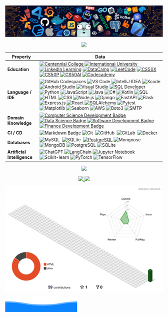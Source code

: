 ![](assets/header.png)

<p align="center">
<a href="https://github.com/datttrian">
    <img src="https://github-stats-alpha.vercel.app/api?username=datttrian">
</a>
</p>

| Property                        | Data                                                                                                                                                                                                                                                                                                                                                                                                                                                                                                                                                                                                                                                                                                                                                                                                                                                                                                                                                                                                                                                                                                                                                                                                                                                                                                                                                                                                                                                                                                                                                                                                                                                                                                                                                                                                                                                                                                                                                                  |
|---------------------------------|-----------------------------------------------------------------------------------------------------------------------------------------------------------------------------------------------------------------------------------------------------------------------------------------------------------------------------------------------------------------------------------------------------------------------------------------------------------------------------------------------------------------------------------------------------------------------------------------------------------------------------------------------------------------------------------------------------------------------------------------------------------------------------------------------------------------------------------------------------------------------------------------------------------------------------------------------------------------------------------------------------------------------------------------------------------------------------------------------------------------------------------------------------------------------------------------------------------------------------------------------------------------------------------------------------------------------------------------------------------------------------------------------------------------------------------------------------------------------------------------------------------------------------------------------------------------------------------------------------------------------------------------------------------------------------------------------------------------------------------------------------------------------------------------------------------------------------------------------------------------------------------------------------------------------------------------------------------------------|
| **Education**                   | [![Centennial College](https://img.shields.io/badge/-Centennial%20College-d4e039?style=flat&logo=Centennial-College&logoColor=white)](https://github.com/ttran375) [![International University](https://img.shields.io/badge/-International%20University-198fd9?style=flat&logo=International-University&logoColor=white)](https://github.com/datttrian/iu-mafe) [![LinkedIn Learning](https://img.shields.io/badge/-LinkedIn%20Learning-0073B1?style=flat&logo=LinkedIn&logoColor=white)](https://github.com/datttrian/linkedin-learning) [![DataCamp](https://img.shields.io/badge/-DataCamp-03EF62?style=flat&logo=DataCamp&logoColor=white)](https://github.com/datttrian/datacamp) [![LeetCode](https://img.shields.io/badge/-LeetCode-FFA116?style=flat&logo=LeetCode&logoColor=white)](https://github.com/datttrian/leetcode) [![CS50X](https://img.shields.io/badge/-CS50X-e00000?style=flat&logo=CS50&logoColor=white)](https://github.com/datttrian/cs50x) [![CS50P](https://img.shields.io/badge/-CS50P-e00000?style=flat&logo=CS50&logoColor=white)](https://github.com/datttrian/cs50p) [![CS50AI](https://img.shields.io/badge/-CS50AI-e00000?style=flat&logo=CS50&logoColor=white)](https://github.com/datttrian/cs50ai) [![Codecademy](https://img.shields.io/badge/-Codecademy-1F4056?style=flat&logo=Codecademy&logoColor=white)](https://github.com/datttrian/codecademy) |
| **Language / IDE**              | ![GitHub Codespaces](https://img.shields.io/badge/-GitHub%20Codespaces-181717?style=flat&logo=GitHub&logoColor=white) ![VS Code](https://img.shields.io/badge/-VS_Code-007ACC?style=flat&logo=visual-studio-code&logoColor=white) ![IntelliJ IDEA](https://img.shields.io/badge/-IntelliJ%20IDEA-000000?style=flat&logo=IntelliJ-IDEA&logoColor=white) ![Xcode](https://img.shields.io/badge/-Xcode-1575F9?style=flat&logo=Xcode&logoColor=white) ![Android Studio](https://img.shields.io/badge/-Android%20Studio-3DDC84?style=flat&logo=Android-Studio&logoColor=white) ![Visual Studio](https://img.shields.io/badge/-Visual%20Studio-5C2D91?style=flat&logo=Visual-Studio&logoColor=white) ![SQL Developer](https://img.shields.io/badge/-SQL%20Developer-1F4056?style=flat&logo=Oracle&logoColor=white) ![Python](https://img.shields.io/badge/-Python-3776AB?style=flat&logo=Python&logoColor=white) ![JavaScript](https://img.shields.io/badge/-JavaScript-F7DF1E?style=flat&logo=JavaScript&logoColor=black) ![Java](https://img.shields.io/badge/-Java-007396?style=flat&logo=Java&logoColor=white) ![C#](https://img.shields.io/badge/-C%23-239120?style=flat&logo=C-Sharp&logoColor=white) ![Kotlin](https://img.shields.io/badge/-Kotlin-0095D5?style=flat&logo=Kotlin&logoColor=white) ![SQL](https://img.shields.io/badge/-SQL-4479A1?style=flat&logo=MySQL&logoColor=white) ![HTML](https://img.shields.io/badge/-HTML-E34F26?style=flat&logo=HTML5&logoColor=white) ![CSS](https://img.shields.io/badge/-CSS-1572B6?style=flat&logo=CSS3&logoColor=white) ![Node.js](https://img.shields.io/badge/-Node.js-339933?style=flat&logo=Node.js&logoColor=white) ![Django](https://img.shields.io/badge/-Django-092E20?style=flat&logo=Django&logoColor=white) ![FastAPI](https://img.shields.io/badge/-FastAPI-009688?style=flat&logo=FastAPI&logoColor=white) ![Flask](https://img.shields.io/badge/-Flask-000000?style=flat&logo=Flask&logoColor=white) ![Express.js](https://img.shields.io/badge/-Express.js-000000?style=flat&logo=Express&logoColor=white) ![React](https://img.shields.io/badge/-React-61DAFB?style=flat&logo=React&logoColor=black) ![SQLAlchemy](https://img.shields.io/badge/-SQLAlchemy-FFA116?style=flat&logo=SQLAlchemy&logoColor=white) ![Pytest](https://img.shields.io/badge/-Pytest-0A9EDC?style=flat&logo=Pytest&logoColor=white) ![Matplotlib](https://img.shields.io/badge/-Matplotlib-3776AB?style=flat&logo=Python&logoColor=white) ![Seaborn](https://img.shields.io/badge/-Seaborn-3776AB?style=flat&logo=Python&logoColor=white) ![AWS](https://img.shields.io/badge/-AWS-232F3E?style=flat&logo=Amazon-AWS&logoColor=white) ![Boto3](https://img.shields.io/badge/-Boto3-569A31?style=flat&logo=Amazon-AWS&logoColor=white) ![SMTP](https://img.shields.io/badge/-SMTP-3A76F0?style=flat&logo=Mail.Ru&logoColor=white) |
| **Domain Knowledge**            | [![Computer Science Development Badge](https://img.shields.io/badge/-Computer%20Science-FAB040?style=flat&logoColor=white)](https://github.com/search?q=user%3Adatttrian&type=Repositories) [![Data Science Badge](https://img.shields.io/badge/-Data%20Science-01D277?style=flat&logoColor=white)](https://github.com/datttrian/datttrian) [![Software Development Badge](https://img.shields.io/badge/-Software%20Development-FF6600?style=flat&logoColor=white)](https://github.com/search?q=user%3Adatttrian&type=Repositories) [![Finance Development Badge](https://img.shields.io/badge/-Finance-4C8CBF?style=flat&logoColor=white)](https://github.com/search?q=user%3Adatttrian&type=Repositories) |
| **CI / CD**                     | [![Markdown Badge](https://img.shields.io/badge/-Markdown-2088FF?style=flat&logo=Markdown&logoColor=white)](https://github.com/datttrian/datttrian) ![Git](https://img.shields.io/badge/-Git-F05032?style=flat&logo=git&logoColor=white)&nbsp; ![GitHub](https://img.shields.io/badge/-GitHub-181717?style=flat&logo=github&logoColor=white)&nbsp; ![GitLab](https://img.shields.io/badge/-GitLab-FC6D26?style=flat&logo=GitLab&logoColor=white)&nbsp; [![Docker](https://img.shields.io/badge/-Docker-2496ED?style=flat&logo=docker&logoColor=white)](https://www.docker.com) |
| **Databases**                   | ![MySQL](https://img.shields.io/badge/-MySQL-4479A1?style=flat&logo=MySQL&logoColor=white)&nbsp; ![SQLite](https://img.shields.io/badge/-SQLite-e00000?style=flat&logo=SQLite&logoColor=white)&nbsp; [![PostgreSQL](https://img.shields.io/badge/-PostgreSQL-336791?style=flat&logo=postgresql&logoColor=white)](https://www.postgresql.org) ![Mongoose](https://img.shields.io/badge/-Mongoose-880000?style=flat&logo=MongoDB&logoColor=white) ![MongoDB](https://img.shields.io/badge/-MongoDB-47A248?style=flat&logo=MongoDB&logoColor=white) ![PostgreSQL](https://img.shields.io/badge/-PostgreSQL-336791?style=flat&logo=PostgreSQL&logoColor=white) ![SQLite](https://img.shields.io/badge/-SQLite-003B57?style=flat&logo=SQLite&logoColor=white) |
| **Artificial Intelligence**     | ![ChatGPT](https://img.shields.io/badge/chatGPT-74aa9c?logo=openai&logoColor=white) ![LangChain](https://img.shields.io/badge/-LangChain-000000?style=flat&logo=LangChain&logoColor=white) ![Jupyter Notebook](http://img.shields.io/badge/-Jupyter%20Notebook-eee?style=flat-square&logo=Jupyter&logoColor=F37626) ![Scikit-learn](http://img.shields.io/badge/-Scikit--Learn-eee?style=flat-square&logo=scikit-learn&logoColor=e26d00) ![PyTorch](http://img.shields.io/badge/-PyTorch-eee?style=flat-square&logo=pytorch&logoColor=EE4C2C) ![TensorFlow](http://img.shields.io/badge/-TensorFlow-eee?style=flat-square&logo=tensorflow&logoColor=FF6F00) |

<p align="center">
<a href="https://github.com/datttrian">
    <img src="http://github-profile-summary-cards.vercel.app/api/cards/profile-details?username=datttrian">
</a>
</p>

<p align="center">
<a href="https://github.com/datttrian">
    <img src="https://github-readme-stats.vercel.app/api/top-langs?username=datttrian&&show_icons=true&locale=en&layout=compact&langs_count=10">
    <img src="http://github-profile-summary-cards.vercel.app/api/cards/repos-per-language?username=datttrian">
</a>
</p>

![](./profile-3d-contrib/profile-green-animate.svg)

![](assets/footer.svg)

